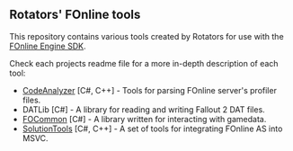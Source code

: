Rotators' FOnline tools
--------
This repository contains various tools created by Rotators for use with the [FOnline Engine SDK](https://github.com/rotators/fosdk).

Check each projects readme file for a more in-depth description of each tool:

  * [CodeAnalyzer](CodeAnalyzer/README.md) [C#, C++] - Tools for parsing FOnline server's profiler files.
  * DATLib [C#]   - A library for reading and writing Fallout 2 DAT files.
  * [FOCommon](FOCommon/README.md) [C#] - A library written for interacting with gamedata.
  * [SolutionTools](SolutionTools/README.md) [C#, C++] - A set of tools for integrating FOnline AS into MSVC.
